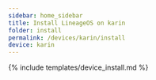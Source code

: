 ```yaml
---
sidebar: home_sidebar
title: Install LineageOS on karin
folder: install
permalink: /devices/karin/install
device: karin
---
```

{% include templates/device_install.md %}
